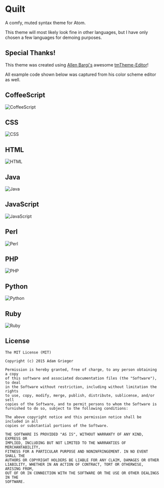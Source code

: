 # Quilt

A comfy, muted syntax theme for Atom.

This theme will most likely look fine in other languages, but I have only chosen a few languages for demoing purposes.

## Special Thanks!

This theme was created using [Allen Bargi's](https://github.com/aziz) awesome [tmTheme-Editor](https://github.com/aziz/tmTheme-Editor)!

All example code shown below was captured from his color scheme editor as well.

## CoffeeScript
![CoffeeScript](examples/QuiltCoffeescript.png)

## CSS
![CSS](examples/QuiltCSS.png)

## HTML
![HTML](examples/QuiltHTML.png)

## Java
![Java](examples/QuiltJava.png)

## JavaScript
![JavaScript](examples/QuiltJavascript.png)

## Perl
![Perl](examples/QuiltPerl.png)

## PHP
![PHP](examples/QuiltPHP.png)

## Python
![Python](examples/QuiltPython.png)

## Ruby
![Ruby](examples/QuiltRuby.png)

## License
    The MIT License (MIT)

    Copyright (c) 2015 Adam Grieger

    Permission is hereby granted, free of charge, to any person obtaining a copy
    of this software and associated documentation files (the "Software"), to deal
    in the Software without restriction, including without limitation the rights
    to use, copy, modify, merge, publish, distribute, sublicense, and/or sell
    copies of the Software, and to permit persons to whom the Software is
    furnished to do so, subject to the following conditions:

    The above copyright notice and this permission notice shall be included in all
    copies or substantial portions of the Software.

    THE SOFTWARE IS PROVIDED "AS IS", WITHOUT WARRANTY OF ANY KIND, EXPRESS OR
    IMPLIED, INCLUDING BUT NOT LIMITED TO THE WARRANTIES OF MERCHANTABILITY,
    FITNESS FOR A PARTICULAR PURPOSE AND NONINFRINGEMENT. IN NO EVENT SHALL THE
    AUTHORS OR COPYRIGHT HOLDERS BE LIABLE FOR ANY CLAIM, DAMAGES OR OTHER
    LIABILITY, WHETHER IN AN ACTION OF CONTRACT, TORT OR OTHERWISE, ARISING FROM,
    OUT OF OR IN CONNECTION WITH THE SOFTWARE OR THE USE OR OTHER DEALINGS IN THE
    SOFTWARE.